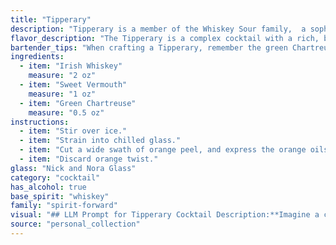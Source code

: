 ```yaml
---
title: "Tipperary"
description: "Tipperary is a member of the Whiskey Sour family,  a sophisticated twist on the classic. Born in Dublin around 1910, this cocktail blends the boldness of Irish whiskey with the herbal sweetness of green Chartreuse and vermouth, a timeless combination for a balanced, refreshing drink. "
flavor_description: "The Tipperary is a complex cocktail with a rich, bittersweet profile. The Irish whiskey provides a smooth, warming base with hints of spice and barley. Sweet vermouth adds a touch of sweetness and herbal notes, while Green Chartreuse introduces a unique herbal complexity, including hints of mint and citrus. The result is a balanced and surprisingly refreshing drink with a lingering finish. "
bartender_tips: "When crafting a Tipperary, remember the green Chartreuse is the star. Use a good quality Irish whiskey for depth, but let the Chartreuse shine. Chill the vermouth and Chartreuse beforehand for a crisp, balanced flavor.  Don't over-shake; a gentle stir preserves the delicate aromatics.  Garnish with a lemon twist for a citrusy accent. "
ingredients:
  - item: "Irish Whiskey"
    measure: "2 oz"
  - item: "Sweet Vermouth"
    measure: "1 oz"
  - item: "Green Chartreuse"
    measure: "0.5 oz"
instructions:
  - item: "Stir over ice."
  - item: "Strain into chilled glass."
  - item: "Cut a wide swath of orange peel, and express the orange oils over the drink."
  - item: "Discard orange twist."
glass: "Nick and Nora Glass"
category: "cocktail"
has_alcohol: true
base_spirit: "whiskey"
family: "spirit-forward"
visual: "## LLM Prompt for Tipperary Cocktail Description:**Imagine a classic Tipperary cocktail.  Describe its appearance using vivid language, focusing on the following aspects:*** **Color:** What shade of green does the cocktail exhibit? Is it a vibrant emerald, a muted moss green, or something in between?* **Clarity:** Is the cocktail clear, or does it have any cloudiness or sediment?* **Texture:** Is it smooth and viscous, or does it have a more watery consistency?* **Garnish:**  What garnish is typically used with a Tipperary, and how does it enhance the overall visual appeal?* **Glassware:**  What type of glass is the cocktail served in? How does the shape and size of the glass contribute to its visual presentation?**Bonus:** Can you capture the overall mood and feel of the cocktail in your description? Is it sophisticated, rustic, or perhaps both? "
source: "personal_collection"
---
```



